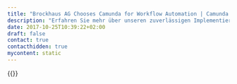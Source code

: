 ```yaml
---
title: "Brockhaus AG Chooses Camunda for Workflow Automation | Camunda BPM"
description: "Erfahren Sie mehr über unseren zuverlässigen Implementierungspartner Brockhaus AG. Camunda ist der Marktführer für Workflow-Automatisierung und Geschäftsprozessmanagement. Holen Sie sich heute Ihre 30-Tage-Testversion."
date: 2017-10-25T10:39:22+02:00
draft: false
contact: true
contacthidden: true
mycontent: static
---
```

{{<partner-single
company="BROCKHAUS AG"
type="si"
website="http://www.brockhaus-ag.de"
countrycode="DE"
city="Lünen & Dortmund"
description="<p>Als unabhängiger IT-Dienstleister mit 30 Jahren Erfahrung, sind wir für Sie deutschlandweit im Einsatz und bauen seit über einem Jahrzehnt um fangreiche Branchen expertise und Prozesskompetenz im Versicherungsumfeld auf.<br /> &nbsp;<br />Unsere Experten sind stetig an der Strukturierung und Automatisierung von Prozessen beteiligt. Neben der grafischen Modellierung und Integration bestehender Systeme, unterst&uuml;tzen wir Sie beim Einsatz von Camunda BPM ebenfalls bei der Analyse und &nbsp;sprach&uuml;bergreifenden Softwareentwicklung und Testautomatisierung. Dabei entwickelt unser Team, bestehend aus Business- und IT-Consultants, gemeinsam mit Ihnen zukunftsf&auml;hige L&ouml;sungen unter Anwendung von BPMN 2.0 und bietet damit die technische Voraussetzung f&uuml;r ein agiles Projektvorgehen.</p><p>Als Mitglied des Brancheninitiative Prozessoptimierung e.V. (BiPRO) und des technischen (TAUS) sowie fachlichen Ausschusses (FAUS), sind wir stetig an der Gestaltung von Normen und Prozessanpassungen in der Versicherungswirtschaft beteiligt und stehen Ihnen somit bei aktuellen Fragestellung stets kompetent zur Seite.</p>"
siregion="dach,emea"
level="certified"
logo="//images.ctfassets.net/vpidbgnakfvf/4dJXxQ2xN6GAkYsyEgy82k/1c1ef5399e5ca7995bb20cd048375edb/BROCKHAUSAG.png">}}